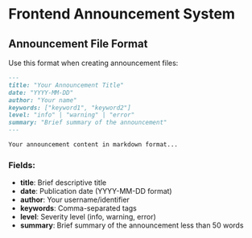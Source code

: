 # Frontend Announcement System

## Announcement File Format

Use this format when creating announcement files:

```markdown
---
title: "Your Announcement Title"
date: "YYYY-MM-DD"
author: "Your name"
keywords: ["keyword1", "keyword2"]
level: "info" | "warning" | "error"
summary: "Brief summary of the announcement"
---

Your announcement content in markdown format...
```

### Fields:
- **title**: Brief descriptive title
- **date**: Publication date (YYYY-MM-DD format)
- **author**: Your username/identifier
- **keywords**: Comma-separated tags
- **level**: Severity level (info, warning, error)
- **summary**: Brief summary of the announcement less than 50 words